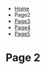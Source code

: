 
<ul class="breadcrumb">
  <li><a href="#">Home</a></li>
  <li>Page2</li>
  <li><a href="#">Page3</a></li>
  <li><a href="#">Page4</a></li>
  <li><a href="#">Page5</a></li>
</ul>




<body>
<h1> Page 2</h1>
